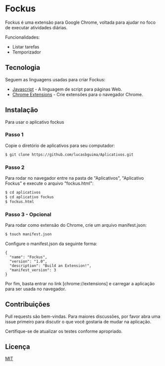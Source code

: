 # Fockus

Fockus é uma extensão para Google Chrome, voltada para ajudar no foco de executar atividades diárias.

Funcionalidades:

- Listar tarefas
- Temporizador

## Tecnologia

Seguem as linguagens usadas para criar Fockus:

- [Javascript](https://developer.mozilla.org/pt-BR/docs/Web/JavaScript) - A linguagem de script para páginas Web.
- [Chrome Extensions](https://developer.chrome.com/docs/extensions/mv3/) - Crie extensões para o navegador Chrome.

## Instalação

Para usar o aplicativo fockus 

### Passo 1

Copie o diretório de aplicativos para seu computador:

```bash
$ git clone https://github.com/lucasbguima/Aplicativos.git
```

### Passo 2

Para rodar no navegador entre na pasta de "Aplicativos", "Aplicativo Fockus" e execute o arquivo "fockus.html":

```bash
$ cd aplicativos
$ cd aplicativo fockus
$ fockus.html
```

### Passo 3 - Opcional

Para rodar como extensão do Chrome, crie um arquivo manifest.json:

```bash
$ touch manifest.json
```

Configure o manifest.json da seguinte forma:

```
{
  "name": "Fockus",
  "version": "1.0",
  "description": "Build an Extension!",
  "manifest_version": 3
}
```

Por fim, basta entrar no link [chrome://extensions] e carregar a aplicação para ser usada no navegador.

## Contribuições
Pull requests são bem-vindas. Para maiores discussões, por favor abra uma issue primeiro para discutir o que você gostaria de mudar na aplicação.

Certifique-se de atualizar os testes conforme apropriado.

## Licença
[MIT](https://choosealicense.com/licenses/mit/)
